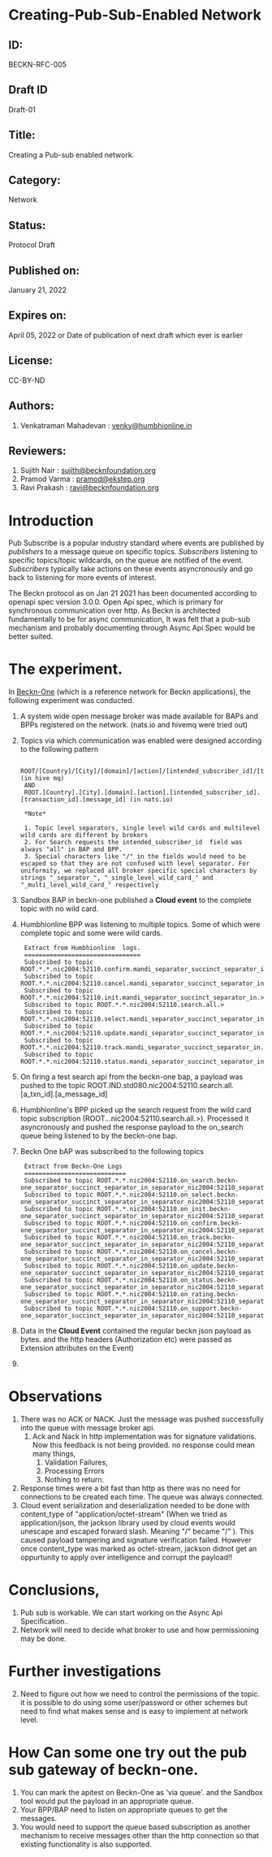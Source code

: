 # Creating-Pub-Sub-Enabled Network


## ID: 
BECKN-RFC-005

## Draft ID
Draft-01

## Title:
Creating a Pub-sub enabled network.

## Category:
Network

## Status:
Protocol Draft

## Published on:
January 21, 2022

## Expires on:
April 05, 2022 or Date of publication of next draft which ever is earlier

## License:
CC-BY-ND

## Authors:
1. Venkatraman Mahadevan : venky@humbhionline.in

## Reviewers:
1. Sujith Nair : sujith@becknfoundation.org
2. Pramod Varma : pramod@ekstep.org
3. Ravi Prakash : ravi@becknfoundation.org


# Introduction
Pub Subscribe is a popular industry standard where events are published by _publishers_ to a message queue on specific topics. _Subscribers_ listening to specific topics/topic wildcards, on the queue are notified of the event. _Subscribers_ typically take actions on these events asyncronously and go back to listening for more events of interest.

The Beckn protocol as on Jan 21 2021 has been documented according to openapi spec version 3.0.0. Open Api spec, which is primary for synchronous communication over http. As Beckn is architected fundamentally to be for async communication, It was felt that a pub-sub mechanism and probably documenting through Async Api Spec would be better suited. 

# The experiment.
In [Beckn-One](https://github.com/venkatramanm/beckn-portal) (which is a reference network for Beckn applications), the following experiment was conducted. 

1. A system wide open message broker was made available for BAPs and BPPs registered on the network. (nats.io and  hivemq were tried out)
2. Topics via which communication was enabled were designed according to the following pattern

		ROOT/[Country]/[City]/[domain]/[action]/[intended_subscriber_id]/[transaction_id]/[message_id] (in hive mq) 
		AND 
		ROOT.[Country].[City].[domain].[action].[intended_subscriber_id].[transaction_id].[message_id] (in nats.io) 
		
		*Note*
		
		1. Topic level separators, single level wild cards and multilevel wild cards are different by brokers
		2. For Search requests the intended_subscriber_id  field was always "all" in BAP and BPP. 
		3. Special characters like "/" in the fields would need to be escaped so that they are not confused with level separator. For uniformity, we replaced all broker specific special characters by strings "_separator_", "_single_level_wild_card_" and "_multi_level_wild_card_" respectively
		
1. Sandbox BAP in beckn-one published a **Cloud event** to the complete  topic with no wild card. 
2. Humbhionline BPP was listening to multiple topics. Some of which were complete topic and some were wild cards. 
		
		Extract from Humbhionline  logs. 
		================================
		Subscribed to topic ROOT.*.*.nic2004:52110.confirm.mandi_separator_succinct_separator_in.>
		Subscribed to topic ROOT.*.*.nic2004:52110.cancel.mandi_separator_succinct_separator_in.>
		Subscribed to topic ROOT.*.*.nic2004:52110.init.mandi_separator_succinct_separator_in.>
		Subscribed to topic ROOT.*.*.nic2004:52110.search.all.>
		Subscribed to topic ROOT.*.*.nic2004:52110.select.mandi_separator_succinct_separator_in.>
		Subscribed to topic ROOT.*.*.nic2004:52110.update.mandi_separator_succinct_separator_in.>
		Subscribed to topic ROOT.*.*.nic2004:52110.track.mandi_separator_succinct_separator_in.>
		Subscribed to topic ROOT.*.*.nic2004:52110.status.mandi_separator_succinct_separator_in.>
	
5. On firing a test search api from the beckn-one bap, a payload was pushed to the topic ROOT.IND.std080.nic2004:52110.search.all.[a_txn_id].[a_message_id]
 
5. Humbhionline's BPP picked up the search request from the wild card topic subscription (ROOT.*.*.nic2004:52110.search.all.>). Processed it asyncronously and pushed the response payload to the on_search queue  being listened to by the beckn-one bap. 

6. Beckn One bAP was subscribed to the following topics 

		Extract from Beckn-One Logs
		============================
		Subscribed to topic ROOT.*.*.nic2004:52110.on_search.beckn-one_separator_succinct_separator_in_separator_nic2004:52110_separator_BAP.>
		Subscribed to topic ROOT.*.*.nic2004:52110.on_select.beckn-one_separator_succinct_separator_in_separator_nic2004:52110_separator_BAP.>
		Subscribed to topic ROOT.*.*.nic2004:52110.on_init.beckn-one_separator_succinct_separator_in_separator_nic2004:52110_separator_BAP.>
		Subscribed to topic ROOT.*.*.nic2004:52110.on_confirm.beckn-one_separator_succinct_separator_in_separator_nic2004:52110_separator_BAP.>
		Subscribed to topic ROOT.*.*.nic2004:52110.on_track.beckn-one_separator_succinct_separator_in_separator_nic2004:52110_separator_BAP.>
		Subscribed to topic ROOT.*.*.nic2004:52110.on_cancel.beckn-one_separator_succinct_separator_in_separator_nic2004:52110_separator_BAP.>
		Subscribed to topic ROOT.*.*.nic2004:52110.on_update.beckn-one_separator_succinct_separator_in_separator_nic2004:52110_separator_BAP.>
		Subscribed to topic ROOT.*.*.nic2004:52110.on_status.beckn-one_separator_succinct_separator_in_separator_nic2004:52110_separator_BAP.>
		Subscribed to topic ROOT.*.*.nic2004:52110.on_rating.beckn-one_separator_succinct_separator_in_separator_nic2004:52110_separator_BAP.>
		Subscribed to topic ROOT.*.*.nic2004:52110.on_support.beckn-one_separator_succinct_separator_in_separator_nic2004:52110_separator_BAP.>
		
1. Data in the **Cloud Event** contained the regular beckn json payload as bytes. and the http headers (Authorization etc) were passed as Extension attributes on the Event)
2. 
# Observations
1. There was no ACK or NACK. Just the message was pushed successfully into the queue with message broker api.
	1. Ack and Nack in http implementation was for signature validations. Now this feedback is not being provided. no response could mean many things,
		1. Validation Failures, 
		2. Processing Errors
		3. Nothing to return.
2. Response times were a bit fast than http as there was no need for connections to be created each time. The queue was always connected. 
3. Cloud event serialization and deserialization needed to be done with content_type of "application/octet-stream" (When we tried as application/json, the jackson library used by cloud events would unescape and escaped forward slash. Meaning "\/" became "/" ). This caused payload tampering and signature verification failed. However once content_type was marked as octet-stream, jackson didnot get an oppurtunity to apply over intelligence and corrupt the payload!! 



# Conclusions, 
1. Pub sub is workable. We can start working on the Async  Api Specification..
2. Network will need to decide what broker to use and how permissioning may be done.

# Further investigations 
2. Need to figure out how we need to control the permissions of the topic. it is possible to do using some user/password or other schemes but need to find what makes sense and is easy to implement at network level. 


# How Can some one try out the pub sub gateway of beckn-one. 
1. You can mark the apitest on Beckn-One as 'via queue'. and the Sandbox tool would put the payload in an appropriate queue. 
2. Your BPP/BAP need to listen on appropriate queues to get the messages. 
3. You would need  to support the queue based subscription as another mechanism to receive messages other than the http connection so that existing functionality is also supported.

 




